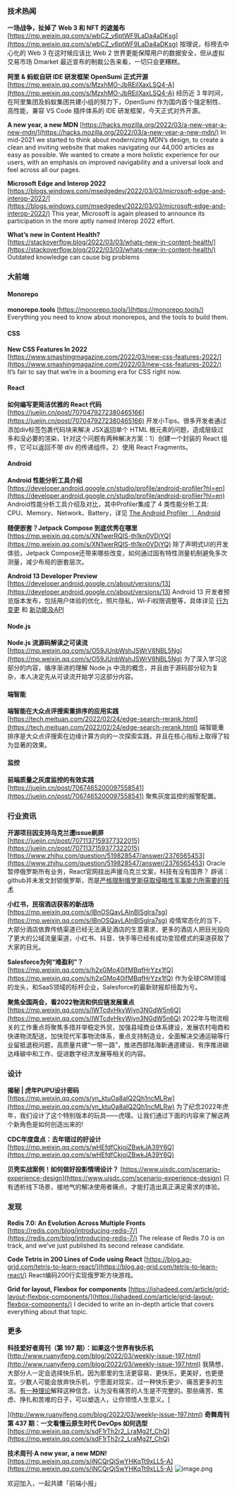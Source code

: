 ### 技术热闻
**一场战争，扯掉了 Web 3 和 NFT 的遮羞布**
[https://mp.weixin.qq.com/s/wbCZ_v6ptWF9LaDa4aDKsg](https://mp.weixin.qq.com/s/wbCZ_v6ptWF9LaDa4aDKsg)
按理说，标榜去中心化的 Web 3 在这时候应该比 Web 2 世界更能保障用户的数据安全，但从虚拟交易市场 Dmarket 最近宣布的制裁公告来看，一切只会更糟糕。

**阿里 & 蚂蚁自研 IDE 研发框架 OpenSumi 正式开源**
[https://mp.weixin.qq.com/s/MzxhMO-JbREilXaxLSQ4-A](https://mp.weixin.qq.com/s/MzxhMO-JbREilXaxLSQ4-A)
经历近 3 年时间，在阿里集团及蚂蚁集团共建小组的努力下，OpenSumi 作为国内首个强定制性、高性能，兼容 VS Code 插件体系的 IDE 研发框架，今天正式对外开源。

**A new year, a new MDN**
[https://hacks.mozilla.org/2022/03/a-new-year-a-new-mdn/](https://hacks.mozilla.org/2022/03/a-new-year-a-new-mdn/)
In mid-2021 we started to think about modernizing MDN’s design, to create a clean and inviting website that makes navigating our 44,000 articles as easy as possible. We wanted to create a more holistic experience for our users, with an emphasis on improved navigability and a universal look and feel across all our pages. 

**Microsoft Edge and Interop 2022**
[https://blogs.windows.com/msedgedev/2022/03/03/microsoft-edge-and-interop-2022/](https://blogs.windows.com/msedgedev/2022/03/03/microsoft-edge-and-interop-2022/)
This year, Microsoft is again pleased to announce its participation in the more aptly named Interop 2022 effort.

**What’s new in Content Health?**
[https://stackoverflow.blog/2022/03/03/whats-new-in-content-health/](https://stackoverflow.blog/2022/03/03/whats-new-in-content-health/)
Outdated knowledge can cause big problems 

### 大前端
#### Monorepo
**monorepo.tools**
[https://monorepo.tools/](https://monorepo.tools/)
Everything you need to know about monorepos, and the tools to build them.

#### CSS
**New CSS Features In 2022**
[https://www.smashingmagazine.com/2022/03/new-css-features-2022/](https://www.smashingmagazine.com/2022/03/new-css-features-2022/)
It’s fair to say that we’re in a booming era for CSS right now.

#### React
**如何编写更简洁优雅的 React 代码**
[https://juejin.cn/post/7070479272380465166](https://juejin.cn/post/7070479272380465166)
开发小Tips。很多开发者通过添加div标签包裹代码块来解决 JSX返回单个 HTML 根元素的问题，造成层级过多和没必要的渲染，针对这个问题有两种解决方案：1）创建一个封装的 React 组件，它可以返回不带 div 的传递组件。2）使用 React Fragments。

#### Android
**Android 性能分析工具介绍**
[https://developer.android.google.cn/studio/profile/android-profiler?hl=en](https://developer.android.google.cn/studio/profile/android-profiler?hl=en)
Android性能分析工具介绍及对比，其中Profiler集成了 4 类性能分析工具: CPU、Memory、Network、Battery，详见 [The Android Profiler ｜ Android]()

**随便嵌套？Jetpack Compose 到底优秀在哪里**
[https://mp.weixin.qq.com/s/XN1werRQIS-th1kn0VDjYQ](https://mp.weixin.qq.com/s/XN1werRQIS-th1kn0VDjYQ)
除了声明式UI的开发体验，Jetpack Compose还带来哪些改变，如何通过固有特性测量机制避免多次测量，减少布局的嵌套层次。

**Android 13 Developer Preview**
[https://developer.android.google.cn/about/versions/13](https://developer.android.google.cn/about/versions/13)
Android 13 开发者预览版本发布，包括用户体验的优化，照片隐私，Wi-Fi权限调整等，具体详见 [行为变更]() 和 [新功能及API](https://developer.android.google.cn/about/versions/13/features)

#### Node.js
**Node.js 流源码解读之可读流**
[https://mp.weixin.qq.com/s/O59JUnbWshJSWrV8NBL5Ng](https://mp.weixin.qq.com/s/O59JUnbWshJSWrV8NBL5Ng)
为了深入学习这部分的内容，循序渐进的理解 Node.js 中流的概念，并且由于源码部分较为复杂，本人决定先从可读流开始学习这部分内容。

#### 端智能
**端智能在大众点评搜索重排序的应用实践**
[https://tech.meituan.com/2022/02/24/edge-search-rerank.html](https://tech.meituan.com/2022/02/24/edge-search-rerank.html)
端智能重排序是大众点评搜索在边缘计算方向的一次探索实践，并且在核心指标上取得了较为显著的效果。

#### 监控
**前端质量之灰度监控的有效实践**
[https://juejin.cn/post/7067465200097558541](https://juejin.cn/post/7067465200097558541)
聚焦灰度监控的报警配置。

### 行业资讯
**开源项目因支持乌克兰遭issue刷屏**
[https://juejin.cn/post/7071137159377322015](https://juejin.cn/post/7071137159377322015)
[https://www.zhihu.com/question/519828547/answer/2376565453](https://www.zhihu.com/question/519828547/answer/2376565453)
Oracle暂停俄罗斯所有业务，React官网挂出声援乌克兰文案，科技有没有国界？
辟谣：github并未发文封锁俄罗斯，而是[严格限制俄罗斯获取侵略性军事能力所需要的技术](https://segmentfault.com/a/1190000041488377)

**小红书，民宿酒店获客的新战场**
[https://mp.weixin.qq.com/s/lBnOSQavLAInBISglra7sg](https://mp.weixin.qq.com/s/lBnOSQavLAInBISglra7sg)
疫情常态化的当下，大部分酒店依靠传统渠道已经无法满足酒店的生意需求，更多的酒店人把目光投向了更大的公域流量渠道，小红书、抖音、快手等已经有成功变现模式的渠道获取了大家的目光。

**Salesforce为何“难盈利”？**
[https://mp.weixin.qq.com/s/h2xGMo40ifMBqfHrYzx1fQ](https://mp.weixin.qq.com/s/h2xGMo40ifMBqfHrYzx1fQ)
作为全球CRM领域的龙头，和SaaS领域的标杆企业，Salesforce的最新财报却扭盈为亏。 

**聚焦全国两会，看2022物流和供应链发展重点**
[https://mp.weixin.qq.com/s/IWTcdvHkyWiyn3NGdW5n6Q](https://mp.weixin.qq.com/s/IWTcdvHkyWiyn3NGdW5n6Q)
2022年与物流相关的工作重点将聚焦多措并举稳定外贸，加强县域商业体系建设，发展农村电商和快递物流配送，加快现代军事物流体系，重点支持制造业，全面解决交通运输等行业留抵退税问题，高质量共建“一带一路”，推进西部陆海新通道建设、有序推进碳达峰碳中和工作、促进数字经济发展等相关的内容。

### 设计
**揭秘 | 虎年PUPU设计密码**
[https://mp.weixin.qq.com/s/yn_ktuOa8aIQ2Qh1ncMLRw](https://mp.weixin.qq.com/s/yn_ktuOa8aIQ2Qh1ncMLRw)
为了纪念2022年虎年，我们设计了这个特别版本的玩具——虎噗。让我们通过下面的内容来了解这两个新角色是如何创造出来的!

**CDC年度盘点：去年错过的好设计**
[https://mp.weixin.qq.com/s/wHEfdfCkjoiZBwkJA39Y6Q](https://mp.weixin.qq.com/s/wHEfdfCkjoiZBwkJA39Y6Q)

**贝壳实战案例！如何做好投影情境设计？**
[https://www.uisdc.com/scenario-experience-design](https://www.uisdc.com/scenario-experience-design)
只有透析线下场景，接地气的解决使用者痛点，才能打造出真正满足需求的体验。

### 发现
**Redis 7.0: An Evolution Across Multiple Fronts**
[https://redis.com/blog/introducing-redis-7/](https://redis.com/blog/introducing-redis-7/)
The release of Redis 7.0 is on track, and we’ve just published its second release candidate.

**Code Tetris in 200 Lines of Code using React**
[https://blog.ag-grid.com/tetris-to-learn-react/](https://blog.ag-grid.com/tetris-to-learn-react/)
React编码200行实现俄罗斯方块游戏。

**Grid for layout, Flexbox for components**
[https://ishadeed.com/article/grid-layout-flexbox-components/](https://ishadeed.com/article/grid-layout-flexbox-components/)
I decided to write an in-depth article that covers everything about that topic.

### 更多
**科技爱好者周刊（第 197 期）：如果这个世界有快乐机**
[http://www.ruanyifeng.com/blog/2022/03/weekly-issue-197.html](http://www.ruanyifeng.com/blog/2022/03/weekly-issue-197.html)
我猜想，大部分人一定会选择快乐机，因为那里的生活更容易、更快乐，更美好，也更便宜。少数人可能会放弃快乐机，宁愿面对现实，过一种快乐更少、痛苦更多的生活。[有一种理论](https://www.theguardian.com/lifeandstyle/2022/jan/23/hedonism-is-overrated-to-make-the-best-of-life-there-must-be-pain-says-yale-professor)解释这种信念，认为没有痛苦的人生是不完整的。那些痛苦、焦虑、挣扎和苦难的日子，可以塑造人，让你领悟人生意义。[

](http://www.ruanyifeng.com/blog/2022/03/weekly-issue-197.html)
**奇舞周刊第 437 期：一文看懂云原生时代 DevOps 如何选型**
[https://mp.weixin.qq.com/s/sdF1rTh2r2_LraMg2f_ChQ](https://mp.weixin.qq.com/s/sdF1rTh2r2_LraMg2f_ChQ)

**技术周刊·A new year, a new MDN!**
[https://mp.weixin.qq.com/s/iNCQrQjSwYHKqTt9xLL5-A](https://mp.weixin.qq.com/s/iNCQrQjSwYHKqTt9xLL5-A)
![image.png](https://cdn.nlark.com/yuque/0/2020/png/85771/1605930034828-7fc81343-651f-4a15-8465-eebe5a23cf61.png#crop=0&crop=0&crop=1&crop=1&height=31&id=C5Hpa&margin=%5Bobject%20Object%5D&name=image.png&originHeight=90&originWidth=2186&originalType=binary&ratio=1&rotation=0&showTitle=false&size=14325&status=done&style=none&title=&width=746)


欢迎加入，一起共建「前端小报」
